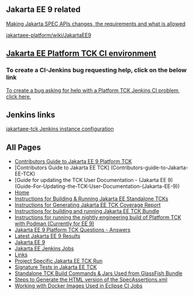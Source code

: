 ## Jakarta EE 9 related

[Making Jakarta SPEC APIs changes, the requirements and what is allowed](https://www.eclipse.org/lists/jakarta.ee-community/msg01611.html)

[jakartaee-platform/wiki/JakartaEE9](Jakarta-EE-9)

## [Jakarta EE Platform TCK CI environment](https://ci.eclipse.org/jakartaee-tck)

### To create a CI-Jenkins bug requesting help, click on the below link

[To create a bug asking for help with a Platform TCK Jenkins CI problem, click here.](https://bugs.eclipse.org/bugs/enter_bug.cgi?product=Community&component=CI-Jenkins)

## Jenkins links

[jakartaee-tck Jenkins instance configuration](https://github.com/eclipse-cbi/jiro/blob/master/instances/ee4j.jakartaee-tck/target/jenkins/configuration.yml)

## All Pages

* [Contributors Guide to Jakarta EE 9 Platform TCK](Contributors-guide-to-Jakarta-EE-9-Platform-TCK)
* [Contributors Guide to Jakarta EE TCK] (Contributors-guide-to-Jakarta-EE-TCK)
* [Guide for updating the TCK User Documentation - \(Jakarta EE 9\)(Guide-For-Updating-the-TCK-User-Documentation-\(Jakarta-EE-9\))
* [Home](Home)
* [Instructions for Building & Running Jakarta EE Standalone TCKs](Instructions-for-Building-\&-Running-Jakarta-EE-Standalone-TCKs)
* [Instructions for Generating Jakarta EE TCK Coverage Report](Instructions-for-Generating-JakartaEE-TCK-Coverage-Report)
* [Instructions for building and running Jakarta EE TCK Bundle](Instructions-for-building-and-running-JakartaEE-TCK-bundle)
* [Instructions for running the nightly engineering build of Platform TCK with Podman \(Currently for EE 9\)](Instructions-for-running-the-nightly-engineering-build-of-Platform-TCK-with-Podman-\(currently-for-EE-9\))
* [Jakarta EE 9 Platform TCK Questions - Answers](Jakarta-EE-9-Platform-TCK-Questions---Answers)
* [Latest Jakarta EE 9 Results](Jakarta-EE-9-TCK-results)
* [Jakarta EE 9](Jakarta-EE-9)
* [Jakarta EE Jenkins Jobs](Jakarta-EE-TCK-Jenkins-jobs)
* [Links](Links)
* [Project Specific Jakarta EE TCK Run](Project-Specific-JakartaEE-TCK-Run)
* [Signature Tests in Jakarta EE TCK](Signature-Tests-in-JakartaEE-TCK)
* [Standalone TCK Build Commands \& Jars Used from GlassFish Bundle](Standalone-TCK-build-commands-\&-jars-used-from-glassfish-bundle)
* [Steps to Generate the HTML version of the SpecAssertions.xml](Steps-to-generate-the-html-version-of-the-SpecAssertions.xml)
* [Working with Docker Images Used in Eclipse CI Jobs](Working-with-Docker-images-used-in-Eclipse-CI-Jobs\.)

